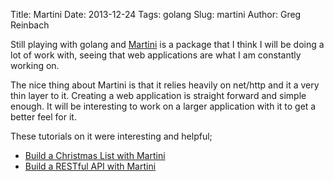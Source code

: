 Title: Martini
Date: 2013-12-24
Tags: golang
Slug: martini
Author: Greg Reinbach

Still playing with golang and [Martini](http://codebot.io/doc/pkg/github.com/codegangsta/martini) is a package that I think I will be doing a lot of work with, seeing that web applications are what I am constantly working on.

The nice thing about Martini is that it relies heavily on net/http and it a very thin layer to it. Creating a web application is straight forward and simple enough. It will be interesting to work on a larger application with it to get a better feel for it.

These tutorials on it were interesting and helpful;

   * [Build a Christmas List with Martini](http://blog.gopheracademy.com/day-11-martini)
   * [Build a RESTful API with Martini](http://0value.com/build-a-restful-API-with-Martini)
